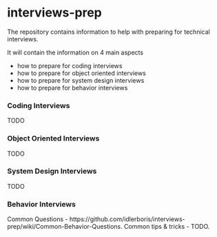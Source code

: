# interviews-prep

The repository contains information to help with preparing for technical interviews.

It will contain the information on 4 main aspects
- how to prepare for coding interviews
- how to prepare for object oriented interviews
- how to prepare for system design interviews
- how to prepare for behavior interviews

<h3>Coding Interviews</h3>
TODO

<h3>Object Oriented Interviews</h3>
TODO

<h3>System Design Interviews</h3>
TODO

<h3> Behavior Interviews</h3>
Common Questions - https://github.com/idlerboris/interviews-prep/wiki/Common-Behavior-Questions.
Common tips & tricks - TODO.
